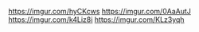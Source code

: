https://imgur.com/hyCKcws
https://imgur.com/0AaAutJ
https://imgur.com/k4Liz8i
https://imgur.com/KLz3yqh